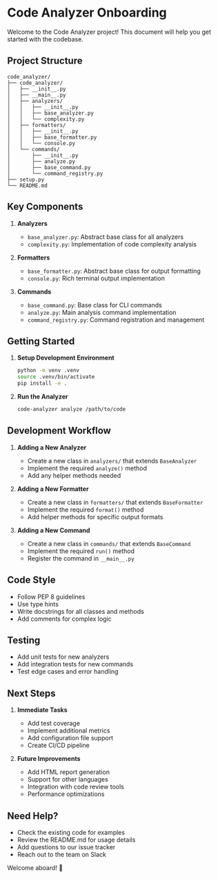 # Code Analyzer Onboarding

Welcome to the Code Analyzer project! This document will help you get started with the codebase.

## Project Structure

```
code_analyzer/
├── code_analyzer/
│   ├── __init__.py
│   ├── __main__.py
│   ├── analyzers/
│   │   ├── __init__.py
│   │   ├── base_analyzer.py
│   │   └── complexity.py
│   ├── formatters/
│   │   ├── __init__.py
│   │   ├── base_formatter.py
│   │   └── console.py
│   └── commands/
│       ├── __init__.py
│       ├── analyze.py
│       ├── base_command.py
│       └── command_registry.py
├── setup.py
└── README.md
```

## Key Components

1. **Analyzers**
   - `base_analyzer.py`: Abstract base class for all analyzers
   - `complexity.py`: Implementation of code complexity analysis

2. **Formatters**
   - `base_formatter.py`: Abstract base class for output formatting
   - `console.py`: Rich terminal output implementation

3. **Commands**
   - `base_command.py`: Base class for CLI commands
   - `analyze.py`: Main analysis command implementation
   - `command_registry.py`: Command registration and management

## Getting Started

1. **Setup Development Environment**
   ```bash
   python -m venv .venv
   source .venv/bin/activate
   pip install -e .
   ```

2. **Run the Analyzer**
   ```bash
   code-analyzer analyze /path/to/code
   ```

## Development Workflow

1. **Adding a New Analyzer**
   - Create a new class in `analyzers/` that extends `BaseAnalyzer`
   - Implement the required `analyze()` method
   - Add any helper methods needed

2. **Adding a New Formatter**
   - Create a new class in `formatters/` that extends `BaseFormatter`
   - Implement the required `format()` method
   - Add helper methods for specific output formats

3. **Adding a New Command**
   - Create a new class in `commands/` that extends `BaseCommand`
   - Implement the required `run()` method
   - Register the command in `__main__.py`

## Code Style

- Follow PEP 8 guidelines
- Use type hints
- Write docstrings for all classes and methods
- Add comments for complex logic

## Testing

- Add unit tests for new analyzers
- Add integration tests for new commands
- Test edge cases and error handling

## Next Steps

1. **Immediate Tasks**
   - Add test coverage
   - Implement additional metrics
   - Add configuration file support
   - Create CI/CD pipeline

2. **Future Improvements**
   - Add HTML report generation
   - Support for other languages
   - Integration with code review tools
   - Performance optimizations

## Need Help?

- Check the existing code for examples
- Review the README.md for usage details
- Add questions to our issue tracker
- Reach out to the team on Slack

Welcome aboard! 🚀 